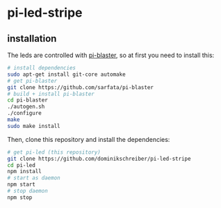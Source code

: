 pi-led-stripe
=============

installation
------------

The leds are controlled with [pi-blaster](https://github.com/sarfata/pi-blaster), so at first you need to install this:

```bash
# install dependencies
sudo apt-get install git-core automake
# get pi-blaster
git clone https://github.com/sarfata/pi-blaster
# build + install pi-blaster
cd pi-blaster
./autogen.sh
./configure
make
sudo make install
```

Then, clone this repository and install the dependencies:

```bash
# get pi-led (this repository)
git clone https://github.com/dominikschreiber/pi-led-stripe
cd pi-led
npm install
# start as daemon
npm start
# stop daemon
npm stop
```